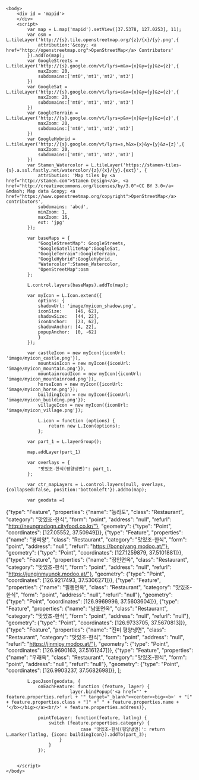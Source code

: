   <!DOCTYPE html>
<html lang="ko">
    <head>
        <title>KU 22-1 데이터인문학 지도</title>
        <meta charset="utf-8">
        <link rel="stylesheet" href="https://unpkg.com/leaflet@1.6.0/dist/leaflet.css" />
        <script src="https://unpkg.com/leaflet@1.6.0/dist/leaflet.js"></script>
        <style>
            html, body, #mapid{
                height: 100%;
                margin: 0;
            }
        </style>
    </head>

    <body>
        <div id = 'mapid'>
        </div>
        <script>
            var map = L.map('mapid').setView([37.5378, 127.0253], 11);
            var osm = L.tileLayer('http://{s}.tile.openstreetmap.org/{z}/{x}/{y}.png',{
                attribution:'&copy; <a href="http://openstreetmap.org">OpenStreetMap</a> Contributors'
            }).addTo(map);
            var GoogleStreets = L.tileLayer('http://{s}.google.com/vt/lyrs=m&x={x}&y={y}&z={z}',{
                maxZoom: 20,
                subdomains:['mt0','mt1','mt2','mt3']
            })
            var GoogleSat = L.tileLayer('http://{s}.google.com/vt/lyrs=s&x={x}&y={y}&z={z}',{
                maxZoom: 20,
                subdomains:['mt0','mt1','mt2','mt3']
            })
            var GoogleTerrain = L.tileLayer('http://{s}.google.com/vt/lyrs=p&x={x}&y={y}&z={z}',{
                maxZoom: 20,
                subdomains:['mt0','mt1','mt2','mt3']
            })
            var GoogleHybrid = L.tileLayer('http://{s}.google.com/vt/lyrs=s,h&x={x}&y={y}&z={z}',{
                maxZoom: 20,
                subdomains:['mt0','mt1','mt2','mt3']
            })
            var Stamen_Watercolor = L.tileLayer('https://stamen-tiles-{s}.a.ssl.fastly.net/watercolor/{z}/{x}/{y}.{ext}', {
                attribution: 'Map tiles by <a href="http://stamen.com">Stamen Design</a>, <a href="http://creativecommons.org/licenses/by/3.0">CC BY 3.0</a> &mdash; Map data &copy; <a href="https://www.openstreetmap.org/copyright">OpenStreetMap</a> contributors',
                subdomains: 'abcd',
                minZoom: 1,
                maxZoom: 16,
                ext: 'jpg'
            });

            var baseMaps = {
                "GoogleStreetMap": GoogleStreets,
                "GoogleSatelliteMap":GoogleSat,
                "GoogleTerrain":GoogleTerrain,
                "GoogleHybrid":GoogleHybrid,
                "Watercolor":Stamen_Watercolor,
                "OpenStreetMap":osm
            };
            
            L.control.layers(baseMaps).addTo(map);
  
            var myIcon = L.Icon.extend({
                options: {
                shadowUrl: 'image/myicon_shadow.png',
                iconSize:     [46, 62],
                shadowSize:   [44, 22],
                iconAnchor:   [23, 62],
                shadowAnchor: [4, 22],
                popupAnchor:  [0, -62]
                }
            });

            var castleIcon = new myIcon({iconUrl: 'image/myicon_castle.png'}),
                mountainIcon = new myIcon({iconUrl: 'image/myicon_mountain.png'}),
                mountainroadIcon = new myIcon({iconUrl: 'image/myicon_mountainroad.png'}),
                horseIcon = new myIcon({iconUrl: 'image/myicon_horse.png'});
                buildingIcon = new myIcon({iconUrl: 'image/myicon_building.png'});
                villageIcon = new myIcon({iconUrl: 'image/myicon_village.png'});

                L.icon = function (options) {
                    return new L.Icon(options);
                };
      
            var part_1 = L.layerGroup();

            map.addLayer(part_1)

            var overlays = {
                "맛있조-한식(평양냉면)": part_1,
            };

            var ctr_mapLayers = L.control.layers(null, overlays, {collapsed:false, position:'bottomleft'}).addTo(map);
        
            var geodata =[

{"type": "Feature", "properties": {"name": "능라도", "class": "Restaurant", "category": "맛있조-한식", "form": "point", "address": "null", "refurl": "http://neungradogn.cityfood.co.kr/"}, "geometry": {"type": "Point", "coordinates": [127.05552, 37.50949]}},
{"type": "Feature", "properties": {"name": "봉피양", "class": "Restaurant", "category": "맛있조-한식", "form": "point", "address": "null", "refurl": "https://bonpiyang.modoo.at/"}, "geometry": {"type": "Point", "coordinates": [127.1259879, 37.5101881]}},
{"type": "Feature", "properties": {"name": "정인면옥", "class": "Restaurant", "category": "맛있조-한식", "form": "point", "address": "null", "refurl": "https://junginmyunok.modoo.at/"}, "geometry": {"type": "Point", "coordinates": [126.9217493, 37.5306271]}},
{"type": "Feature", "properties": {"name": "필동면옥", "class": "Restaurant", "category": "맛있조-한식", "form": "point", "address": "null", "refurl": "null"}, "geometry": {"type": "Point", "coordinates": [126.9969996, 37.5603604]}},
{"type": "Feature", "properties": {"name": "남포면옥", "class": "Restaurant", "category": "맛있조-한식", "form": "point", "address": "null", "refurl": "null"}, "geometry": {"type": "Point", "coordinates": [126.9733705, 37.5670813]}},
{"type": "Feature", "properties": {"name": "진미 평양냉면", "class": "Restaurant", "category": "맛있조-한식", "form": "point", "address": "null", "refurl": "https://jinmipy.modoo.at/"}, "geometry": {"type": "Point", "coordinates": [126.9690163, 37.5161247]}},
{"type": "Feature", "properties": {"name": "우래옥", "class": "Restaurant", "category": "맛있조-한식", "form": "point", "address": "null", "refurl": "null"}, "geometry": {"type": "Point", "coordinates": [126.9903237, 37.5682698]}},
];  

            L.geoJson(geodata, {
                onEachFeature: function (feature, layer) {
                            layer.bindPopup('<a href="' + feature.properties.refurl + '" target="_blank"><center><big><b>' + "[" + feature.properties.class + "]" +" " + feature.properties.name + '</b></big></a><br/>' + feature.properties.address)},

                pointToLayer: function(feature, latlng) { 
                    switch (feature.properties.category) {
                                case '맛있조-한식(평양냉면)': return L.marker(latlng, {icon: buildingIcon}).addTo(part_3);
                        }
                    }
                });
    

	    </script> 
    </body>
</html>
